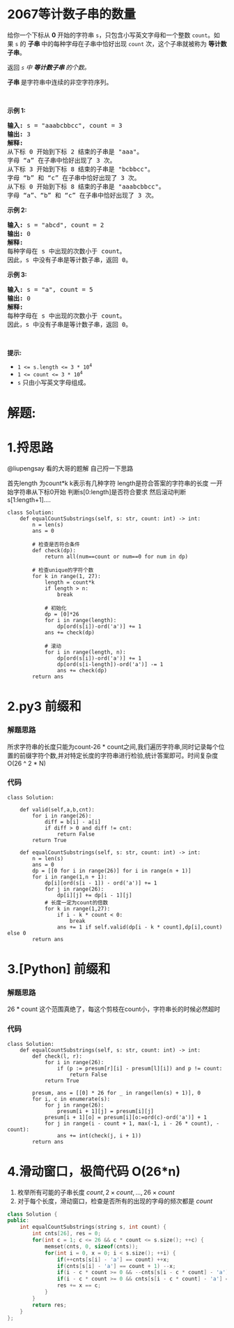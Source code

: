 # 2067等计数子串的数量
<p>给你一个下标从 <strong>0</strong>&nbsp;开始的字符串 <code>s</code>，只包含小写英文字母和一个整数 <code>count</code>。如果&nbsp;<code>s</code>&nbsp;的&nbsp;<strong>子串 </strong>中的每种字母在子串中恰好出现 <code>count</code> 次，这个子串就被称为&nbsp;<strong>等计数子串</strong>。</p>

<p>返回<em> <code>s</code> 中&nbsp;<strong>等计数子串&nbsp;</strong>的个数。</em></p>

<p><strong>子串&nbsp;</strong>是字符串中连续的非空字符序列。</p>

<p>&nbsp;</p>

<p><strong>示例 1:</strong></p>

<pre>
<strong>输入:</strong> s = "aaabcbbcc", count = 3
<strong>输出:</strong> 3
<strong>解释:</strong>
从下标 0 开始到下标 2 结束的子串是 "aaa"。
字母 “a” 在子串中恰好出现了 3 次。
从下标 3 开始到下标 8 结束的子串是 "bcbbcc"。
字母 “b” 和 “c” 在子串中恰好出现了 3 次。
从下标 0 开始到下标 8 结束的子串是 "aaabcbbcc"。
字母 “a”、“b” 和 “c” 在子串中恰好出现了 3 次。
</pre>

<p><strong>示例 2:</strong></p>

<pre>
<strong>输入:</strong> s = "abcd", count = 2
<strong>输出:</strong> 0
<strong>解释:</strong>
每种字母在 s 中出现的次数小于 count。
因此，s 中没有子串是等计数子串，返回 0。
</pre>

<p><strong>示例 3:</strong></p>

<pre>
<strong>输入:</strong> s = "a", count = 5
<strong>输出:</strong> 0
<strong>解释:</strong>
每种字母在 s 中出现的次数小于 count。
因此，s 中没有子串是等计数子串，返回 0。</pre>

<p>&nbsp;</p>

<p><strong>提示:</strong></p>

<ul>
	<li><code>1 &lt;= s.length &lt;= 3 * 10<sup>4</sup></code></li>
	<li><code>1 &lt;= count &lt;= 3 * 10<sup>4</sup></code></li>
	<li><code>s</code> 只由小写英文字母组成。</li>
</ul>
































# 解题:
# 1.捋思路
@liupengsay 看的大哥的题解 自己捋一下思路


首先length 为count*k k表示有几种字符 length是符合答案的字符串的长度
一开始字符串从下标0开始 判断s[0:length]是否符合要求 然后滚动判断s[1:length+1]....

```
class Solution:
    def equalCountSubstrings(self, s: str, count: int) -> int:
        n = len(s)
        ans = 0
        
        # 检查是否符合条件
        def check(dp):
            return all(num==count or num==0 for num in dp)

        # 检查unique的字符个数
        for k in range(1, 27):
            length = count*k
            if length > n:
                break

            # 初始化
            dp = [0]*26
            for i in range(length):
                dp[ord(s[i])-ord('a')] += 1
            ans += check(dp)

            # 滚动
            for i in range(length, n):
                dp[ord(s[i])-ord('a')] += 1
                dp[ord(s[i-length])-ord('a')] -= 1
                ans += check(dp)
        return ans
```
# 2.py3 前缀和
### 解题思路
所求字符串的长度只能为count-26 * count之间,我们遍历字符串,同时记录每个位置的前缀字符个数,并对特定长度的字符串进行检验,统计答案即可。时间复杂度O(26 ^ 2 * N)

### 代码

```python3
class Solution:

    def valid(self,a,b,cnt):
        for i in range(26):
            diff = b[i] - a[i]
            if diff > 0 and diff != cnt:
                return False
        return True

    def equalCountSubstrings(self, s: str, count: int) -> int:
        n = len(s)
        ans = 0
        dp = [[0 for i in range(26)] for i in range(n + 1)]
        for i in range(1,n + 1):
            dp[i][ord(s[i - 1]) - ord('a')] += 1
            for j in range(26):
                dp[i][j] += dp[i - 1][j]
            # 长度一定为count的倍数
            for k in range(1,27):
                if i - k * count < 0:
                    break
                ans += 1 if self.valid(dp[i - k * count],dp[i],count) else 0
        return ans
```
# 3.[Python] 前缀和
### 解题思路
26 * count 这个范围真绝了，每这个剪枝在count小，字符串长的时候必然超时

### 代码

```python3
class Solution:
    def equalCountSubstrings(self, s: str, count: int) -> int:
        def check(l, r):
            for i in range(26):
                if (p := presum[r][i] - presum[l][i]) and p != count:
                    return False
            return True

        presum, ans = [[0] * 26 for _ in range(len(s) + 1)], 0
        for i, c in enumerate(s):
            for j in range(26):
                presum[i + 1][j] = presum[i][j]
            presum[i + 1][o] = presum[i][o:=ord(c)-ord('a')] + 1
            for j in range(i - count + 1, max(-1, i - 26 * count), -count):
                ans += int(check(j, i + 1)) 
        return ans

```
# 4.滑动窗口，极简代码 O(26*n)
1. 枚举所有可能的子串长度 $count, 2\times count, ..., 26 \times count$
2. 对于每个长度，滑动窗口，检查是否所有的出现的字母的频次都是 $count$
```c++
class Solution {
public:
    int equalCountSubstrings(string s, int count) {
        int cnts[26], res = 0;
        for(int c = 1; c <= 26 && c * count <= s.size(); ++c) {
            memset(cnts, 0, sizeof(cnts));
            for(int i = 0, x = 0; i < s.size(); ++i) {
                if(++cnts[s[i] - 'a'] == count) ++x;
                if(cnts[s[i] - 'a'] == count + 1) --x;
                if(i - c * count >= 0 && --cnts[s[i - c * count] - 'a'] == count) ++x;
                if(i - c * count >= 0 && cnts[s[i - c * count] - 'a'] == count - 1) --x;
                res += x == c;
            }
        }
        return res;
    }
};
```

